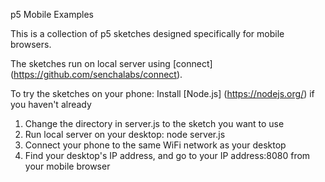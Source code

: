 p5 Mobile Examples

This is a collection of p5 sketches designed specifically for mobile browsers.

The sketches run on local server using [connect] (https://github.com/senchalabs/connect). 

To try the sketches on your phone:
Install [Node.js] (https://nodejs.org/) if you haven't already
1. Change the directory in server.js to the sketch you want to use
2. Run local server on your desktop: node server.js
3. Connect your phone to the same WiFi network as your desktop
4. Find your desktop's IP address, and go to your IP address:8080 from your mobile browser

